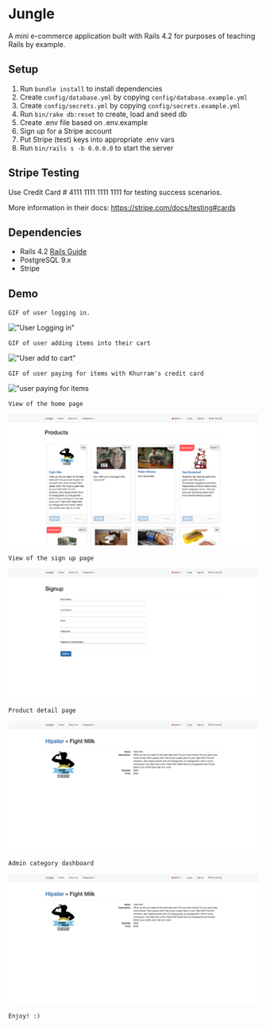 # Jungle

A mini e-commerce application built with Rails 4.2 for purposes of teaching Rails by example.
## Setup

1. Run `bundle install` to install dependencies
2. Create `config/database.yml` by copying `config/database.example.yml`
3. Create `config/secrets.yml` by copying `config/secrets.example.yml`
4. Run `bin/rake db:reset` to create, load and seed db
5. Create .env file based on .env.example
6. Sign up for a Stripe account
7. Put Stripe (test) keys into appropriate .env vars
8. Run `bin/rails s -b 0.0.0.0` to start the server

## Stripe Testing

Use Credit Card # 4111 1111 1111 1111 for testing success scenarios.

More information in their docs: <https://stripe.com/docs/testing#cards>

## Dependencies

* Rails 4.2 [Rails Guide](http://guides.rubyonrails.org/v4.2/)
* PostgreSQL 9.x
* Stripe

## Demo

    GIF of user logging in.
!["User Logging in"](https://github.com/jon-choi/jungle-rails/blob/master/docs/user_login.gif?raw=true)

    GIF of user adding items into their cart
!["User add to cart"](https://github.com/jon-choi/jungle-rails/blob/master/docs/user-addtocart.gif?raw=true)

    GIF of user paying for items with Khurram's credit card
!["user paying for items](https://github.com/jon-choi/jungle-rails/blob/master/docs/user-pay.gif?raw=true)

    View of the home page
!["Home page view"](https://github.com/jon-choi/jungle-rails/blob/master/docs/Home%20Page.png?raw=true)

    View of the sign up page
!["signup page"](https://github.com/jon-choi/jungle-rails/blob/master/docs/Signup%20page.png?raw=true)

    Product detail page
!["product detail"](https://github.com/jon-choi/jungle-rails/blob/master/docs/Product%20Details.png?raw=true)

    Admin category dashboard
!["admin category dashboard](https://github.com/jon-choi/jungle-rails/blob/master/docs/Product%20Details.png?raw=true)

    Enjoy! :)